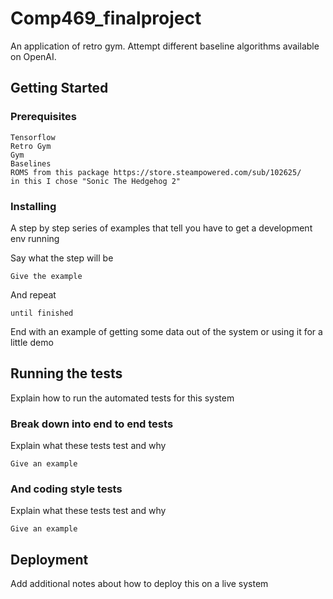 # Comp469_finalproject

An application of retro gym.
Attempt different baseline algorithms available on OpenAI.

## Getting Started

### Prerequisites

```
Tensorflow
Retro Gym
Gym
Baselines
ROMS from this package https://store.steampowered.com/sub/102625/
in this I chose "Sonic The Hedgehog 2"
```

### Installing

A step by step series of examples that tell you have to get a development env running

Say what the step will be

```
Give the example
```

And repeat

```
until finished
```

End with an example of getting some data out of the system or using it for a little demo

## Running the tests

Explain how to run the automated tests for this system

### Break down into end to end tests

Explain what these tests test and why

```
Give an example
```

### And coding style tests

Explain what these tests test and why

```
Give an example
```

## Deployment

Add additional notes about how to deploy this on a live system
